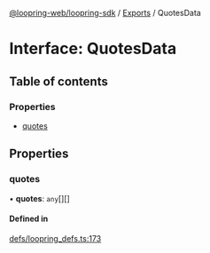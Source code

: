 [@loopring-web/loopring-sdk](../README.md) / [Exports](../modules.md) / QuotesData

# Interface: QuotesData

## Table of contents

### Properties

- [quotes](QuotesData.md#quotes)

## Properties

### quotes

• **quotes**: `any`[][]

#### Defined in

[defs/loopring_defs.ts:173](https://github.com/Loopring/loopring_sdk/blob/9d83b66/src/defs/loopring_defs.ts#L173)
